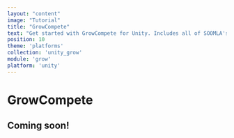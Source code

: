 ```yaml
---
layout: "content"
image: "Tutorial"
title: "GrowCompete"
text: "Get started with GrowCompete for Unity. Includes all of SOOMLA's modules: Core, Store, Profile, Levelup and Highway. Learn how to easily integrate Leaderboards, Sync, and Social capabilities into your game."
position: 10
theme: 'platforms'
collection: 'unity_grow'
module: 'grow'
platform: 'unity'
---
```


# GrowCompete

## Coming soon!
